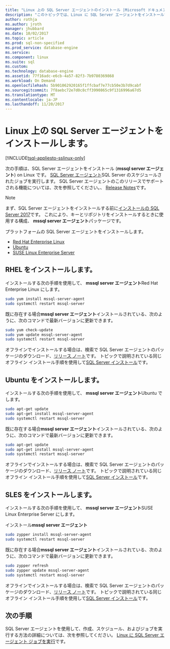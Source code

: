 ```yaml
---
title: "Linux 上の SQL Server エージェントのインストール |Microsoft ドキュメント"
description: "このトピックでは、Linux に SQL Server エージェントをインストールする方法について説明します。"
author: rothja
ms.author: jroth
manager: jhubbard
ms.date: 10/02/2017
ms.topic: article
ms.prod: sql-non-specified
ms.prod_service: database-engine
ms.service: 
ms.component: linux
ms.suite: sql
ms.custom: 
ms.technology: database-engine
ms.assetid: 77f16adc-e6cb-4a57-82f3-7b9780369868
ms.workload: On Demand
ms.openlocfilehash: 5b901062920165f1ffcbaf7e77cb50e3b7d9cabf
ms.sourcegitcommit: 7f8aebc72e7d0c8cff3990865c9f1316996a67d5
ms.translationtype: MT
ms.contentlocale: ja-JP
ms.lasthandoff: 11/20/2017
---
```

# <a name="install-sql-server-agent-on-linux"></a>Linux 上の SQL Server エージェントをインストールします。

[!INCLUDE[tsql-appliesto-sslinux-only](../includes/tsql-appliesto-sslinux-only.md)]

次の手順は、SQL Server エージェントをインストール (**mssql server エージェント**) on Linux です。 [SQL Server エージェント](https://docs.microsoft.com/sql/ssms/agent/sql-server-agent)SQL Server のスケジュールされたジョブを実行します。 SQL Server エージェントのこのリリースでサポートされる機能については、次を参照してください。、 [Release Notes](sql-server-linux-release-notes.md)です。

> [!NOTE]
> まず、SQL Server エージェントをインストールする前に[インストールの SQL Server 2017](sql-server-linux-setup.md#platforms)です。 これにより、キーとリポジトリをインストールするときに使用する構成、 **mssql server エージェント**パッケージです。

プラットフォームの SQL Server エージェントをインストールします。

- [Red Hat Enterprise Linux](#RHEL)
- [Ubuntu](#ubuntu)
- [SUSE Linux Enterprise Server](#SLES)

## <a name="RHEL">RHEL をインストールします。</a>

インストールする次の手順を使用して、 **mssql server エージェント**Red Hat Enterprise Linux にします。 

```bash
sudo yum install mssql-server-agent
sudo systemctl restart mssql-server
```

既に存在する場合**mssql server エージェント**インストールされている、次のように、次のコマンドで最新バージョンに更新できます。

```bash
sudo yum check-update
sudo yum update mssql-server-agent
sudo systemctl restart mssql-server
```

オフラインでインストールする場合は、検索で SQL Server エージェントのパッケージのダウンロード、[リリース ノート](sql-server-linux-release-notes.md)です。 トピックで説明されている同じオフライン インストール手順を使用して[SQL Server インストール](sql-server-linux-setup.md#offline)です。

## <a name="ubuntu">Ubuntu をインストールします。</a>

インストールする次の手順を使用して、 **mssql server エージェント**Ubuntu でします。 

```bash
sudo apt-get update 
sudo apt-get install mssql-server-agent
sudo systemctl restart mssql-server
```

既に存在する場合**mssql server エージェント**インストールされている、次のように、次のコマンドで最新バージョンに更新できます。

```bash
sudo apt-get update 
sudo apt-get install mssql-server-agent
sudo systemctl restart mssql-server
```

オフラインでインストールする場合は、検索で SQL Server エージェントのパッケージのダウンロード、[リリース ノート](sql-server-linux-release-notes.md)です。 トピックで説明されている同じオフライン インストール手順を使用して[SQL Server インストール](sql-server-linux-setup.md#offline)です。

## <a name="SLES">SLES をインストールします。</a>

インストールする次の手順を使用して、 **mssql server エージェント**SUSE Linux Enterprise Server にします。 

インストール**mssql server エージェント** 

```bash
sudo zypper install mssql-server-agent
sudo systemctl restart mssql-server
```

既に存在する場合**mssql server エージェント**インストールされている、次のように、次のコマンドで最新バージョンに更新できます。

```bash
sudo zypper refresh
sudo zypper update mssql-server-agent
sudo systemctl restart mssql-server
```

オフラインでインストールする場合は、検索で SQL Server エージェントのパッケージのダウンロード、[リリース ノート](sql-server-linux-release-notes.md)です。 トピックで説明されている同じオフライン インストール手順を使用して[SQL Server インストール](sql-server-linux-setup.md#offline)です。

## <a name="next-steps"></a>次の手順
SQL Server エージェントを使用して、作成、スケジュール、およびジョブを実行する方法の詳細については、次を参照してください。 [Linux に SQL Server エージェント ジョブを実行](sql-server-linux-run-sql-server-agent-job.md)です。
